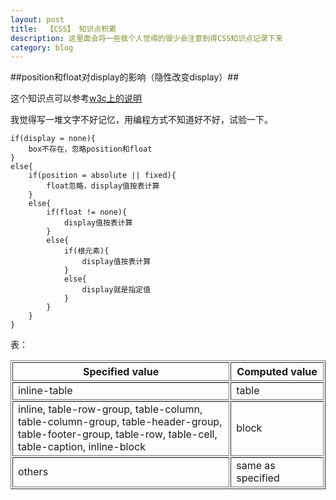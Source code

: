 ```yaml
---
layout: post
title:  【CSS】 知识点积累
description: 这里面会将一些我个人觉得的很少会注意到得CSS知识点记录下来
category: blog
---
```


##position和float对display的影响（隐性改变display）##

这个知识点可以参考<a href="http://www.w3.org/TR/CSS21/visuren.html#dis-pos-flo">w3c上的说明</a>

我觉得写一堆文字不好记忆，用编程方式不知道好不好，试验一下。

	if(display = none){
		box不存在，忽略position和float
	}
	else{
		if(position = absolute || fixed){
			float忽略，display值按表计算
		}
		else{
			if(float != none){
				display值按表计算
			}
			else{
				if(根元素){
					display值按表计算
				}
				else{
					display就是指定值
				}
			}
		}
	}

表：

<table class="table" style="border-collapse: separate;border-spacing: 2px;border-color: gray;" border="1">
	<tr>
		<th>Specified value</th>
		<th width="30%">Computed value</th>
	</tr>
	<tr>
		<td>inline-table</td>
		<td>table</td>
	</tr>
	<tr>
		<td>inline, table-row-group, table-column, table-column-group, table-header-group, table-footer-group, table-row, table-cell, table-caption, inline-block</td>
		<td>block</td>
	</tr>
	<tr>
		<td>others</td>
		<td>same as specified</td>
	</tr>
</table>




